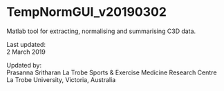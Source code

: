 # TempNormGUI_v20190302

Matlab tool for extracting, normalising and summarising C3D data.

Last updated:\
2 March 2019

Updated by:\
Prasanna Sritharan
La Trobe Sports & Exercise Medicine Research Centre
La Trobe University, Victoria, Australia
